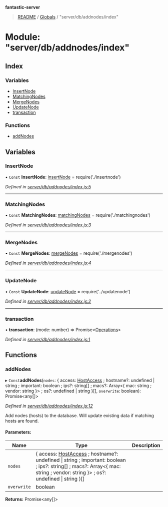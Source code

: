 **fantastic-server**

> [README](../README.md) / [Globals](../globals.md) / "server/db/addnodes/index"

# Module: "server/db/addnodes/index"

## Index

### Variables

* [InsertNode](_server_db_addnodes_index_.md#insertnode)
* [MatchingNodes](_server_db_addnodes_index_.md#matchingnodes)
* [MergeNodes](_server_db_addnodes_index_.md#mergenodes)
* [UpdateNode](_server_db_addnodes_index_.md#updatenode)
* [transaction](_server_db_addnodes_index_.md#transaction)

### Functions

* [addNodes](_server_db_addnodes_index_.md#addnodes)

## Variables

### InsertNode

• `Const` **InsertNode**: [insertNode](_server_db_addnodes_insertnode_.md#insertnode) = require('./insertnode')

*Defined in [server/db/addnodes/index.js:5](https://github.com/besimorhino/project-fantastic/blob/a9b4b41/server/db/addnodes/index.js#L5)*

___

### MatchingNodes

• `Const` **MatchingNodes**: [matchingNodes](_server_db_addnodes_matchingnodes_.md#matchingnodes) = require('./matchingnodes')

*Defined in [server/db/addnodes/index.js:3](https://github.com/besimorhino/project-fantastic/blob/a9b4b41/server/db/addnodes/index.js#L3)*

___

### MergeNodes

• `Const` **MergeNodes**: [mergeNodes](_server_db_addnodes_mergenodes_.md#mergenodes) = require('./mergenodes')

*Defined in [server/db/addnodes/index.js:4](https://github.com/besimorhino/project-fantastic/blob/a9b4b41/server/db/addnodes/index.js#L4)*

___

### UpdateNode

• `Const` **UpdateNode**: [updateNode](_server_db_updatenode_.md#updatenode) = require('../updatenode')

*Defined in [server/db/addnodes/index.js:2](https://github.com/besimorhino/project-fantastic/blob/a9b4b41/server/db/addnodes/index.js#L2)*

___

### transaction

•  **transaction**: (mode: number) => Promise\<[Operations](_packages_fantastic_utils_db_types_d_.md#operations)>

*Defined in [server/db/addnodes/index.js:1](https://github.com/besimorhino/project-fantastic/blob/a9b4b41/server/db/addnodes/index.js#L1)*

## Functions

### addNodes

▸ `Const`**addNodes**(`nodes`: { access: [HostAccess](_server_db_types_d_.md#hostaccess) ; hostname?: undefined \| string ; important: boolean ; ips?: string[] ; macs?: Array\<{ mac: string ; vendor: string  }> ; os?: undefined \| string  }[], `overwrite`: boolean): Promise\<any[]>

*Defined in [server/db/addnodes/index.js:12](https://github.com/besimorhino/project-fantastic/blob/a9b4b41/server/db/addnodes/index.js#L12)*

Add nodes (hosts) to the database. Will update existing data if matching hosts are found.

#### Parameters:

Name | Type | Description |
------ | ------ | ------ |
`nodes` | { access: [HostAccess](_server_db_types_d_.md#hostaccess) ; hostname?: undefined \| string ; important: boolean ; ips?: string[] ; macs?: Array\<{ mac: string ; vendor: string  }> ; os?: undefined \| string  }[] |  |
`overwrite` | boolean |   |

**Returns:** Promise\<any[]>
